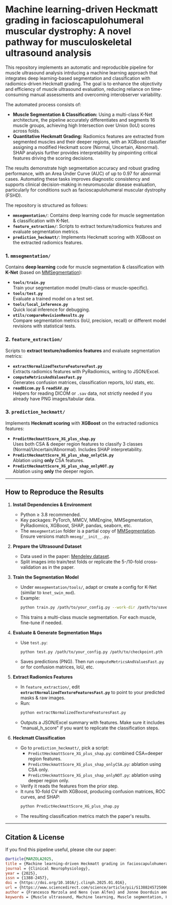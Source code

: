 # Machine learning-driven Heckmatt grading in facioscapulohumeral muscular dystrophy: A novel pathway for musculoskeletal ultrasound analysis

This repository implements an automatic and reproducible pipeline for muscle ultrasound analysis intrducing a machine learning approach that integrates deep learning-based segmentation and classification with radiomics-driven Heckmatt grading. The goal is to enhance the objectivity and efficiency of muscle ultrasound evaluation, reducing reliance on time-consuming manual assessments and overcoming interobserver variability.

The automated process consists of:
- **Muscle Segmentation & Classification:** Using a multi-class K-Net architecture, the pipeline accurately differentiates and segments 16 muscle groups, achieving high Intersection over Union (IoU) scores across folds.
- **Quantitative Heckmatt Grading:** Radiomics features are extracted from segmented muscles and their deeper regions, with an XGBoost classifier assigning a modified Heckmatt score (Normal, Uncertain, Abnormal). SHAP analysis further provides interpretability by pinpointing critical features driving the scoring decisions.

The results demonstrate high segmentation accuracy and robust grading performance, with an Area Under Curve (AUC) of up to 0.97 for abnormal cases. Automating these tasks improves diagnostic consistency and supports clinical decision-making in neuromuscular disease evaluation, particularly for conditions such as facioscapulohumeral muscular dystrophy (FSHD).

The repository is structured as follows:
- **`mmsegmentation/`**: Contains deep learning code for muscle segmentation & classification with K-Net.
- **`feature_extraction/`**: Scripts to extract texture/radiomics features and evaluate segmentation metrics.
- **`prediction_heckmatt/`**: Implements Heckmatt scoring with XGBoost on the extracted radiomics features.


### 1. **`mmsegmentation/`**
Contains **deep learning** code for muscle segmentation & classification with **K-Net** (based on [MMSegmentation](https://github.com/open-mmlab/mmsegmentation)):

- **`tools/train.py`**  
  Train your segmentation model (multi-class or muscle-specific).
- **`tools/test.py`**  
  Evaluate a trained model on a test set.
- **`tools/local_inference.py`**  
  Quick local inference for debugging.
- **`utils/compareRevisionResults.py`**  
  Compare segmentation metrics (IoU, precision, recall) or different model revisions with statistical tests.

### 2. **`feature_extraction/`**
Scripts to **extract texture/radiomics features** and evaluate segmentation metrics:

- **`extractNormalizedTextureFeaturesFast.py`**  
  Extracts radiomics features with PyRadiomics, writing to JSON/Excel.  
- **`computeMetricsAndValuesFast.py`**  
  Generates confusion matrices, classification reports, IoU stats, etc.  
- **`readDicom.py`** & **`readSAV.py`**  
  Helpers for reading DICOM or `.sav` data, not strictly needed if you already have PNG images/tabular data.

### 3. **`prediction_heckmatt/`**
Implements **Heckmatt scoring** with **XGBoost** on the extracted radiomics features:

- **`PredictHeckmattScore_XG_plus_shap.py`**  
  Uses both CSA & deeper region features to classify 3 classes (Normal/Uncertain/Abnormal). Includes SHAP interpretability.
- **`PredictHeckmattScore_XG_plus_shap_onlyCSA.py`**  
  Ablation using **only** CSA features.
- **`PredictHeckmattScore_XG_plus_shap_onlyNOT.py`**  
  Ablation using **only** the deeper region.
---

## How to Reproduce the Results

1. **Install Dependencies & Environment**
   - Python ≥ 3.8 recommended.
   - Key packages: PyTorch, MMCV, MMEngine, MMSegmentation, PyRadiomics, XGBoost, SHAP, pandas, seaborn, etc.
   - The `mmsegmentation` folder is a partial copy of [MMSegmentation](https://github.com/open-mmlab/mmsegmentation). Ensure versions match `mmseg/__init__.py`.

2. **Prepare the Ultrasound Dataset**
   - Data used in the paper: [Mendeley dataset](https://doi.org/10.17632/yzg86vb895.1).
   - Split images into train/test folds or replicate the 5-/10-fold cross-validation as in the paper.

3. **Train the Segmentation Model**
   - Under `mmsegmentation/tools/`, adapt or create a config for K-Net (similar to `knet_swin_mod`).
   - Example:
     ```bash
     python train.py /path/to/your_config.py --work-dir /path/to/save/checkpoints
     ```
   - This trains a multi-class muscle segmentation. For each muscle, fine-tune if needed.

4. **Evaluate & Generate Segmentation Maps**
   - Use `test.py`:
     ```bash
     python test.py /path/to/your_config.py /path/to/checkpoint.pth
     ```
   - Saves predictions (PNG). Then run `computeMetricsAndValuesFast.py` or for confusion matrices, IoU, etc.

5. **Extract Radiomics Features**
   - In `feature_extraction/`, edit **`extractNormalizedTextureFeaturesFast.py`** to point to your predicted masks & raw images.
   - Run:
     ```bash
     python extractNormalizedTextureFeaturesFast.py
     ```
   - Outputs a JSON/Excel summary with features. Make sure it includes "manual_h_score" if you want to replicate the classification steps.

6. **Heckmatt Classification**
   - Go to `prediction_heckmatt/`, pick a script:
     - `PredictHeckmattScore_XG_plus_shap.py`: combined CSA+deeper region features.
     - `PredictHeckmattScore_XG_plus_shap_onlyCSA.py`: ablation using CSA only.
     - `PredictHeckmattScore_XG_plus_shap_onlyNOT.py`: ablation using deeper region only.
   - Verify it reads the features from the prior step.  
   - It runs 10-fold CV with XGBoost, producing confusion matrices, ROC curves, and SHAP:
     ```bash
     python PredictHeckmattScore_XG_plus_shap.py
     ```
   - The resulting classification metrics match the paper's results.

---

## Citation & License

If you find this pipeline useful, please cite our paper:

```bibtex
@article{MARZOLA2025,
title = {Machine learning-driven Heckmatt grading in facioscapulohumeral muscular dystrophy: A novel pathway for musculoskeletal ultrasound analysis},
journal = {Clinical Neurophysiology},
year = {2025},
issn = {1388-2457},
doi = {https://doi.org/10.1016/j.clinph.2025.01.016},
url = {https://www.sciencedirect.com/science/article/pii/S1388245725000367},
author = {Francesco Marzola and Nens {van Alfen} and Jonne Doorduin and Kristen Mariko Meiburger},
keywords = {Muscle ultrasound, Machine learning, Muscle segmentation, Heckmatt grading, Neuromuscular disease diagnosis}}
